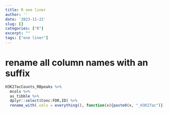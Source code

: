```yaml
---
title: R one liner
author: ''
date: '2023-11-22'
slug: []
categories: ["R"]
excerpt: ""
tags: ["one liner"]
---
```





# rename all column names with an suffix


```r
H3K27acCounts_RBpeaks %>% 
  mcols %>% 
  as_tibble %>% 
  dplyr::select(Conc:FDR,ID) %>% 
  rename_with(.cols = everything(), function(x){paste0(x, "_H3K27ac")})
```

